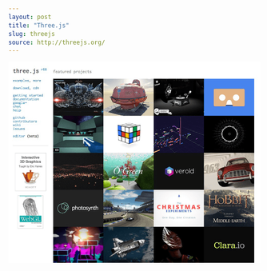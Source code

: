 ```yaml
---
layout: post
title: "Three.js"
slug: threejs
source: http://threejs.org/
---
```


<img src= "/screenshots/threejs.png">
